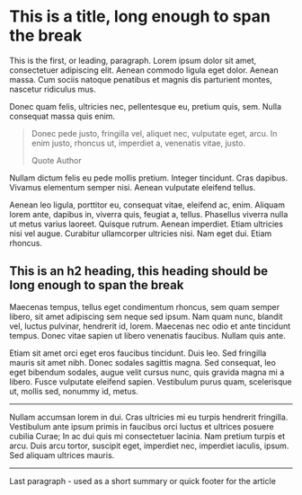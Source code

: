 # This is a title, long enough to span the break

This is the first, or leading, paragraph.  Lorem ipsum dolor sit amet, consectetuer adipiscing elit. Aenean commodo
ligula eget dolor. Aenean massa. Cum sociis natoque penatibus et magnis dis parturient montes, nascetur ridiculus mus.

Donec quam felis, ultricies nec, pellentesque eu, pretium quis, sem. Nulla consequat massa quis enim.

> Donec pede justo, fringilla vel, aliquet nec, vulputate eget, arcu.
> In enim justo, rhoncus ut, imperdiet a, venenatis vitae, justo.
>
> Quote Author

Nullam dictum felis eu pede mollis pretium. Integer tincidunt. Cras dapibus. Vivamus elementum semper nisi. Aenean
vulputate eleifend tellus.

Aenean leo ligula, porttitor eu, consequat vitae, eleifend ac, enim. Aliquam lorem ante, dapibus in, viverra quis,
feugiat a, tellus. Phasellus viverra nulla ut metus varius laoreet. Quisque rutrum. Aenean imperdiet. Etiam ultricies
nisi vel augue. Curabitur ullamcorper ultricies nisi. Nam eget dui. Etiam rhoncus.

## This is an h2 heading, this heading should be long enough to span the break

Maecenas tempus, tellus eget condimentum rhoncus, sem quam semper libero, sit amet adipiscing sem neque sed ipsum. Nam
quam nunc, blandit vel, luctus pulvinar, hendrerit id, lorem. Maecenas nec odio et ante tincidunt tempus. Donec vitae
sapien ut libero venenatis faucibus. Nullam quis ante.

Etiam sit amet orci eget eros faucibus tincidunt. Duis leo. Sed fringilla mauris sit amet nibh. Donec sodales sagittis
magna. Sed consequat, leo eget bibendum sodales, augue velit cursus nunc, quis gravida magna mi a libero. Fusce
vulputate eleifend sapien. Vestibulum purus quam, scelerisque ut, mollis sed, nonummy id, metus.

---

Nullam accumsan lorem in dui. Cras ultricies mi eu turpis hendrerit fringilla. Vestibulum ante ipsum primis in faucibus 
orci luctus et ultrices posuere cubilia Curae; In ac dui quis mi consectetuer lacinia. Nam pretium turpis et arcu. Duis 
arcu tortor, suscipit eget, imperdiet nec, imperdiet iaculis, ipsum. Sed aliquam ultrices mauris.

---

Last paragraph - used as a short summary or quick footer for the article